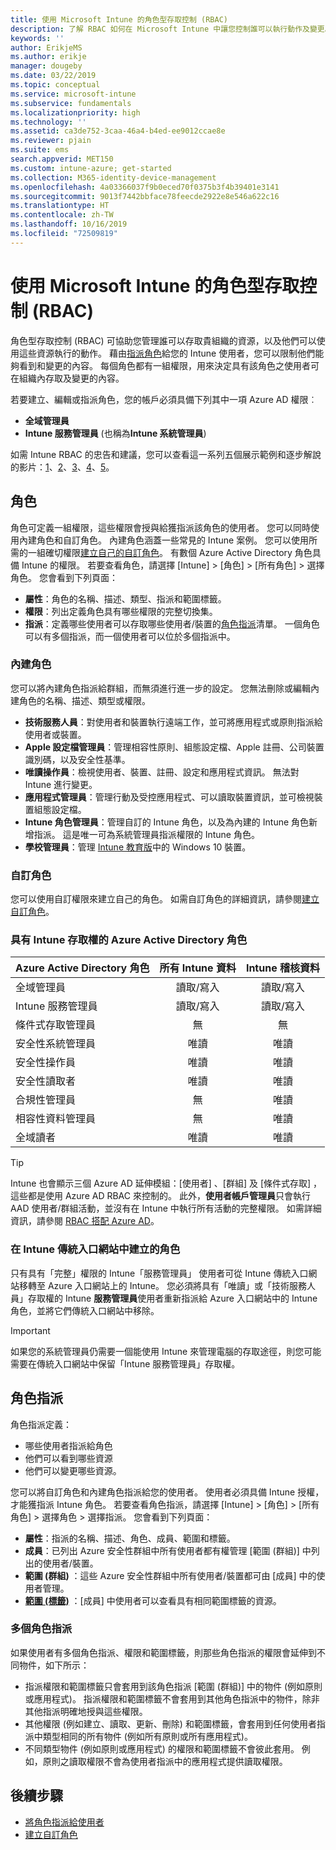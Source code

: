 ```yaml
---
title: 使用 Microsoft Intune 的角色型存取控制 (RBAC)
description: 了解 RBAC 如何在 Microsoft Intune 中讓您控制誰可以執行動作及變更。
keywords: ''
author: ErikjeMS
ms.author: erikje
manager: dougeby
ms.date: 03/22/2019
ms.topic: conceptual
ms.service: microsoft-intune
ms.subservice: fundamentals
ms.localizationpriority: high
ms.technology: ''
ms.assetid: ca3de752-3caa-46a4-b4ed-ee9012ccae8e
ms.reviewer: pjain
ms.suite: ems
search.appverid: MET150
ms.custom: intune-azure; get-started
ms.collection: M365-identity-device-management
ms.openlocfilehash: 4a03366037f9b0eced70f0375b3f4b39401e3141
ms.sourcegitcommit: 9013f7442bbface78feecde2922e8e546a622c16
ms.translationtype: HT
ms.contentlocale: zh-TW
ms.lasthandoff: 10/16/2019
ms.locfileid: "72509819"
---
```

# <a name="role-based-access-control-rbac-with-microsoft-intune"></a>使用 Microsoft Intune 的角色型存取控制 (RBAC)

角色型存取控制 (RBAC) 可協助您管理誰可以存取貴組織的資源，以及他們可以使用這些資源執行的動作。  藉由[指派角色](assign-role.md)給您的 Intune 使用者，您可以限制他們能夠看到和變更的內容。 每個角色都有一組權限，用來決定具有該角色之使用者可在組織內存取及變更的內容。

若要建立、編輯或指派角色，您的帳戶必須具備下列其中一項 Azure AD 權限︰
- **全域管理員**
- **Intune 服務管理員** (也稱為**Intune 系統管理員**)

如需 Intune RBAC 的忠告和建議，您可以查看這一系列五個展示範例和逐步解說的影片：[1](https://www.youtube.com/watch?v=5deXLMLcnKY)、[2](https://www.youtube.com/watch?v=38dnMBLuxbQ)、[3](https://www.youtube.com/watch?v=6vqg9cAkMbY)、[4](https://www.youtube.com/watch?v=5yOLajFFMHE)、[5](https://www.youtube.com/watch?v=P5DDvsSF4Wk)。

## <a name="roles"></a>角色
角色可定義一組權限，這些權限會授與給獲指派該角色的使用者。
您可以同時使用內建角色和自訂角色。 內建角色涵蓋一些常見的 Intune 案例。 您可以使用所需的一組確切權限[建立自己的自訂角色](create-custom-role.md)。 有數個 Azure Active Directory 角色具備 Intune 的權限。
若要查看角色，請選擇 [Intune]   > [角色]   > [所有角色]  > 選擇角色。 您會看到下列頁面：

- **屬性**：角色的名稱、描述、類型、指派和範圍標籤。 
- **權限**：列出定義角色具有哪些權限的完整切換集。
- **指派**：定義哪些使用者可以存取哪些使用者/裝置的[角色指派]( assign-role.md)清單。 一個角色可以有多個指派，而一個使用者可以位於多個指派中。

### <a name="built-in-roles"></a>內建角色
您可以將內建角色指派給群組，而無須進行進一步的設定。 您無法刪除或編輯內建角色的名稱、描述、類型或權限。

- **技術服務人員**：對使用者和裝置執行遠端工作，並可將應用程式或原則指派給使用者或裝置。
- **Apple 設定檔管理員**：管理相容性原則、組態設定檔、Apple 註冊、公司裝置識別碼，以及安全性基準。
- **唯讀操作員**：檢視使用者、裝置、註冊、設定和應用程式資訊。 無法對 Intune 進行變更。
- **應用程式管理員**：管理行動及受控應用程式、可以讀取裝置資訊，並可檢視裝置組態設定檔。
- **Intune 角色管理員**：管理自訂的 Intune 角色，以及為內建的 Intune 角色新增指派。 這是唯一可為系統管理員指派權限的 Intune 角色。
- **學校管理員**：管理 [Intune 教育版](../introduction-intune-education.md)中的 Windows 10 裝置。

### <a name="custom-roles"></a>自訂角色
您可以使用自訂權限來建立自己的角色。 如需自訂角色的詳細資訊，請參閱[建立自訂角色](create-custom-role.md)。

### <a name="azure-active-directory-roles-with-intune-access"></a>具有 Intune 存取權的 Azure Active Directory 角色
| Azure Active Directory 角色 | 所有 Intune 資料 | Intune 稽核資料 |
| --- | :---: | :---: |
| 全域管理員 | 讀取/寫入 | 讀取/寫入 |
| Intune 服務管理員 | 讀取/寫入 | 讀取/寫入 |
| 條件式存取管理員 | 無 | 無 |
| 安全性系統管理員 | 唯讀 | 唯讀 |
| 安全性操作員 | 唯讀 | 唯讀 |
| 安全性讀取者 | 唯讀 | 唯讀 |
| 合規性管理員 | 無 | 唯讀 |
| 相容性資料管理員 | 無 | 唯讀 |
| 全域讀者 | 唯讀 | 唯讀 |

> [!TIP]
> Intune 也會顯示三個 Azure AD 延伸模組：[使用者]  、[群組]  及 [條件式存取]  ，這些都是使用 Azure AD RBAC 來控制的。 此外，**使用者帳戶管理員**只會執行 AAD 使用者/群組活動，並沒有在 Intune 中執行所有活動的完整權限。 如需詳細資訊，請參閱 [RBAC 搭配 Azure AD](https://docs.microsoft.com/azure/active-directory/active-directory-assign-admin-roles)。
### <a name="roles-created-in-the-intune-classic-portal"></a>在 Intune 傳統入口網站中建立的角色
只有具有「完整」權限的 Intune「服務管理員」  使用者可從 Intune 傳統入口網站移轉至 Azure 入口網站上的 Intune。 您必須將具有「唯讀」或「技術服務人員」存取權的 Intune **服務管理員**使用者重新指派給 Azure 入口網站中的 Intune 角色，並將它們傳統入口網站中移除。
> [!IMPORTANT]
> 如果您的系統管理員仍需要一個能使用 Intune 來管理電腦的存取途徑，則您可能需要在傳統入口網站中保留「Intune 服務管理員」存取權。

## <a name="role-assignments"></a>角色指派
角色指派定義：

- 哪些使用者指派給角色
- 他們可以看到哪些資源
- 他們可以變更哪些資源。

您可以將自訂角色和內建角色指派給您的使用者。 使用者必須具備 Intune 授權，才能獲指派 Intune 角色。
若要查看角色指派，請選擇 [Intune]   > [角色]   > [所有角色]  > 選擇角色 > 選擇指派。 您會看到下列頁面：

- **屬性**：指派的名稱、描述、角色、成員、範圍和標籤。
- **成員**：已列出 Azure 安全性群組中所有使用者都有權管理 [範圍 (群組)] 中列出的使用者/裝置。
- **範圍 (群組)** ：這些 Azure 安全性群組中所有使用者/裝置都可由 [成員] 中的使用者管理。
- **[範圍 (標籤)](scope-tags.md)** ：[成員] 中使用者可以查看具有相同範圍標籤的資源。

### <a name="multiple-role-assignments"></a>多個角色指派
如果使用者有多個角色指派、權限和範圍標籤，則那些角色指派的權限會延伸到不同物件，如下所示：

- 指派權限和範圍標籤只會套用到該角色指派 [範圍 (群組)] 中的物件 (例如原則或應用程式)。 指派權限和範圍標籤不會套用到其他角色指派中的物件，除非其他指派明確地授與這些權限。
- 其他權限 (例如建立、讀取、更新、刪除) 和範圍標籤，會套用到任何使用者指派中類型相同的所有物件 (例如所有原則或所有應用程式)。
- 不同類型物件 (例如原則或應用程式) 的權限和範圍標籤不會彼此套用。 例如，原則之讀取權限不會為使用者指派中的應用程式提供讀取權限。

## <a name="next-steps"></a>後續步驟
- [將角色指派給使用者](assign-role.md)
- [建立自訂角色](create-custom-role.md)
